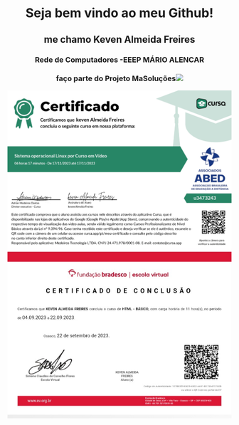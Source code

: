 <h1 align="center">Seja bem vindo ao meu Github! </h1>

<h2 align="center">me chamo Keven Almeida Freires</h2>
<h3 align="center">Rede de Computadores -EEEP MÁRIO ALENCAR</h3>
<h3 align="center">faço parte do Projeto MaSoluções<img src="MASOLUCÕES.png" width=100px"></h3>

<img src="certificate_1700240516626.jpg" align="center">
<img src="20231117_190030_070103.jpg" align="center">

